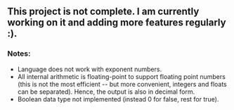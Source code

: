## This project is not complete. I am currently working on it and adding more features regularly :). 

### Notes: 
- Language does not work with exponent numbers.
- All internal arithmetic is floating-point to support floating point numbers (this is not the most efficient -- but more convenient, integers and floats can be separated). Hence, the output is also in decimal form. 
- Boolean data type not implemented (instead 0 for false, rest for true). 

